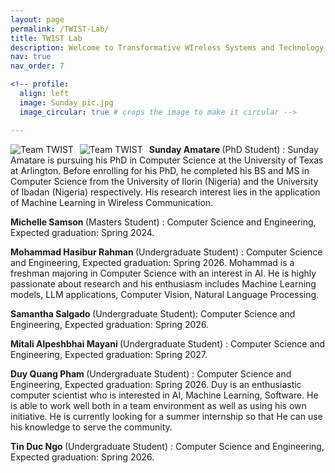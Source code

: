 ```yaml
---
layout: page
permalink: /TWIST-Lab/
title: TWIST Lab
description: Welcome to Transformative WIreless Systems and Technology (TWIST) Lab at UT Arlington.
nav: true
nav_order: 7

<!-- profile:
  align: left
  image: Sunday_pic.jpg
  image_circular: true # crops the image to make it circular -->

---
```

<img src="Group1.png"
     alt="Team TWIST"
     style="float: left; margin-right: 10px;" />

<img src="Group2.png"
     alt="Team TWIST"
     style="float: left; margin-right: 10px;" />

<b> Sunday Amatare </b>(PhD Student) : Sunday Amatare is pursuing his PhD in Computer Science at the University of Texas at Arlington. Before enrolling for his PhD, he completed his BS and MS in Computer Science from the University of Ilorin (Nigeria) and the University of Ibadan (Nigeria) respectively. His research interest lies in the application of Machine Learning in Wireless Communication.

<b> Michelle Samson </b>(Masters Student) : Computer Science and Engineering, Expected graduation: Spring 2024.

<b> Mohammad Hasibur Rahman </b>(Undergraduate Student) : Computer Science and Engineering, Expected graduation: Spring 2026. Mohammad is a freshman majoring in Computer Science with an interest in AI. He is highly passionate about research and his enthusiasm includes Machine Learning models, LLM applications, Computer Vision, Natural Language Processing.

<b> Samantha Salgado </b> (Undergraduate Student): Computer Science and Engineering, Expected graduation: Spring 2026.

<b> Mitali Alpeshbhai Mayani </b>(Undergraduate Student) : Computer Science and Engineering, Expected graduation: Spring 2027.

<b> Duy Quang Pham </b>(Undergraduate Student) : Computer Science and Engineering, Expected graduation: Spring 2026.  Duy is an enthusiastic computer scientist who is interested in AI, Machine Learning, Software. He is able to work well both in a team environment as well as using his own initiative. He is currently looking for a summer internship so that He can use his knowledge to serve the community.

<b> Tin Duc  Ngo </b>(Undergraduate Student) : Computer Science and Engineering, Expected graduation: Spring 2026.
